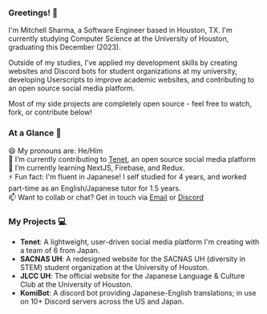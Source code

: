 ### Greetings! 👋

I'm Mitchell Sharma, a Software Engineer based in Houston, TX. I'm currently studying Computer Science at the University of Houston, graduating this December (2023).

Outside of my studies, I've applied my development skills by creating websites and Discord bots for student organizations at my university, developing Userscripts to improve academic websites, and contributing to an open source social media platform.  

Most of my side projects are completely open source - feel free to watch, fork, or contribute below!  
  
### At a Glance 👀  
😄 My pronouns are: He/Him  
🔭 I’m currently contributing to [Tenet](https://github.com/trishulaorg/tenet), an open source social media platform  
🌱 I’m currently learning NextJS, Firebase, and Redux.  
⚡ Fun fact: I'm fluent in Japanese! I self studied for 4 years, and worked part-time as an English/Japanese tutor for 1.5 years.  
📫 Want to collab or chat? Get in touch via [Email](mailto:sharmamitch+gh@gmail.com) or [Discord](https://discord.com/users/157610726326927361)  

### My Projects 💻
- **Tenet**: A lightweight, user-driven social media platform I'm creating with a team of 6 from Japan.  
- **SACNAS UH**: A redesigned website for the SACNAS UH (diversity in STEM) student organization at the University of Houston.  
- **JLCC UH**: The official website for the Japanese Language & Culture Club at the University of Houston.
- **KomiBot**: A discord bot providing Japanese-English translations; in use on 10+ Discord servers across the US and Japan.
<!--
### GitHub Stats 📈
![Mitchell's GitHub stats](https://github-readme-stats.vercel.app/api?username=sharmamitchell&count_private=true&show_icons=true&hide=issues&hide_rank=true&card_width=350&theme=dark#gh-dark-mode-only)&nbsp; ![Top Languages](https://github-readme-stats.vercel.app/api/top-langs/?username=sharmamitchell&layout=compact&langs_count=6&theme=dark#gh-dark-mode-only)
-->

